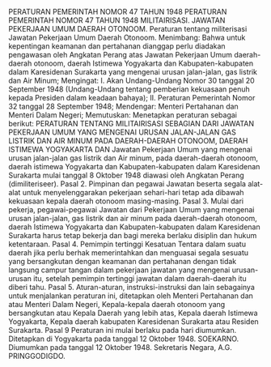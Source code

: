  PERATURAN PEMERINTAH NOMOR 47 TAHUN 1948 PERATURAN PEMERINTAH NOMOR 47 TAHUN 1948 MILITAIRISASI. JAWATAN PEKERJAAN UMUM DAERAH OTONOOM. Peraturan tentang militerisasi Jawatan Pekerjaan Umum Daerah Otonoom.
Menimbang:
 Bahwa untuk kepentingan keamanan dan pertahanan dianggap perlu diadakan pengawasan oleh Angkatan Perang atas Jawatan Pekerjaan Umum daerah-daerah otonoom, daerah Istimewa Yogyakarta dan Kabupaten-kabupaten dalam Karesidenan Surakarta yang mengenai urusan jalan-jalan, gas listrik dan Air Minum;
Mengingat:
 I. Akan Undang-Undang Nomor 30 tanggal 20 September 1948 (Undang-Undang tentang pemberian kekuasaan penuh kepada Presiden dalam keadaan bahaya); II. Peraturan Pemerintah Nomor 32 tanggal 28 September 1948; Mendengar: Menteri Pertahanan dan Menteri Dalam Negeri; Memutuskan: Menetapkan peraturan sebagai berikut: PERATURAN TENTANG MILITAIRISASI SEBAGIAN DARI JAWATAN PEKERJAAN UMUM YANG MENGENAI URUSAN JALAN-JALAN GAS LISTRIK DAN AIR MINUM PADA DAERAH-DAERAH OTONOOM, DAERAH ISTIMEWA YOGYAKARTA DAN Jawatan Pekerjaan Umum yang mengenai urusan jalan-jalan gas listrik dan Air minum, pada daerah-daerah otonoom, daerah istimewa Yogyakarta dan Kabupaten-kabupaten dalam Karesidenan Surakarta mulai tanggal 8 Oktober 1948 diawasi oleh Angkatan Perang (dimiliteriseer). Pasal 2. Pimpinan dan pegawai Jawatan beserta segala alat-alat untuk menyelenggarakan pekerjaan sehari-hari tetap ada dibawah kekuasaan kepala daerah otonoom masing-masing. Pasal 3. Mulai dari pekerja, pegawai-pegawai Jawatan dari Pekerjaan Umum yang mengenai urusan jalan-jalan, gas listrik dan air minum pada daerah-daerah otonoom, daerah Istimewa Yogyakarta dan Kabupaten-kabupaten dalam Karesidenan Surakarta harus tetap bekerja dan bagi mereka berlaku disiplin dan hukum ketentaraan. Pasal 4. Pemimpin tertinggi Kesatuan Tentara dalam suatu daerah jika perlu berhak memerintahkan dan menguasai segala sesuatu yang bersangkutan dengan keamanan dan pertahanan dengan tidak langsung campur tangan dalam pekerjaan jawatan yang mengenai urusan-urusan itu, setelah pemimpin tertinggi jawatan dalam daerah-daerah itu diberi tahu. Pasal 5. Aturan-aturan, instruksi-instruksi dan lain sebagainya untuk menjalankan peraturan ini, ditetapkan oleh Menteri Pertahanan dan atau Menteri Dalam Negeri, Kepala-kepala daerah otonoom yang bersangkutan atau Kepala Daerah yang lebih atas, Kepala daerah Istimewa Yogyakarta, Kepala daerah kabupaten Karesidenan Surakarta atau Residen Surakarta. Pasal 9 Peraturan ini mulai berlaku pada hari diumumkan. Ditetapkan di Yogyakarta pada tanggal 12 Oktober 1948. SOEKARNO. Diumumkan pada tanggal 12 Oktober 1948. Sekretaris Negara, A.G. PRINGGODIGDO.